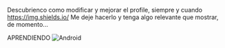 Descubrienco como modificar y mejorar el profile, siempre y cuando
https://img.shields.io/
Me deje hacerlo y tenga algo relevante que mostrar, de momento...

APRENDIENDO
![Android](https://img.shields.io/static/v1?label=Etiqueta&message=Algo&color=orange)</br>

<!--
**vsolgar/vsolgar** is a ✨ _special_ ✨ repository because its `README.md` (this file) appears on your GitHub profile.

Here are some ideas to get you started:

- 🔭 I’m currently working on ...
- 🌱 I’m currently learning ...
- 👯 I’m looking to collaborate on ...
- 🤔 I’m looking for help with ...
- 💬 Ask me about ...
- 📫 How to reach me: ...
- 😄 Pronouns: ...
- ⚡ Fun fact: ...
-->
